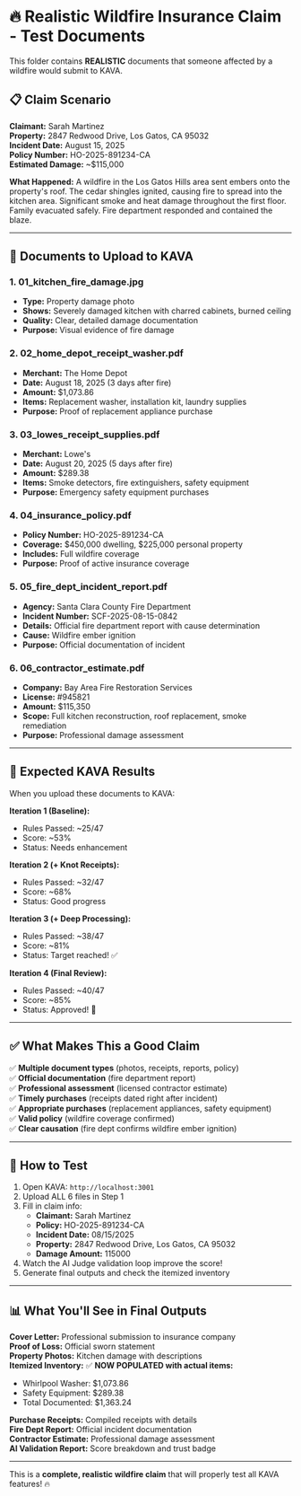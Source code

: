 # 🔥 Realistic Wildfire Insurance Claim - Test Documents

This folder contains **REALISTIC** documents that someone affected by a wildfire would submit to KAVA.

## 📋 Claim Scenario

**Claimant:** Sarah Martinez  
**Property:** 2847 Redwood Drive, Los Gatos, CA 95032  
**Incident Date:** August 15, 2025  
**Policy Number:** HO-2025-891234-CA  
**Estimated Damage:** ~$115,000  

**What Happened:**
A wildfire in the Los Gatos Hills area sent embers onto the property's roof. The cedar shingles ignited, causing fire to spread into the kitchen area. Significant smoke and heat damage throughout the first floor. Family evacuated safely. Fire department responded and contained the blaze.

---

## 📁 Documents to Upload to KAVA

### 1. **01_kitchen_fire_damage.jpg** 
- **Type:** Property damage photo
- **Shows:** Severely damaged kitchen with charred cabinets, burned ceiling
- **Quality:** Clear, detailed damage documentation
- **Purpose:** Visual evidence of fire damage

### 2. **02_home_depot_receipt_washer.pdf**
- **Merchant:** The Home Depot
- **Date:** August 18, 2025 (3 days after fire)
- **Amount:** $1,073.86
- **Items:** Replacement washer, installation kit, laundry supplies
- **Purpose:** Proof of replacement appliance purchase

### 3. **03_lowes_receipt_supplies.pdf**
- **Merchant:** Lowe's  
- **Date:** August 20, 2025 (5 days after fire)
- **Amount:** $289.38
- **Items:** Smoke detectors, fire extinguishers, safety equipment
- **Purpose:** Emergency safety equipment purchases

### 4. **04_insurance_policy.pdf**
- **Policy Number:** HO-2025-891234-CA
- **Coverage:** $450,000 dwelling, $225,000 personal property
- **Includes:** Full wildfire coverage
- **Purpose:** Proof of active insurance coverage

### 5. **05_fire_dept_incident_report.pdf**
- **Agency:** Santa Clara County Fire Department
- **Incident Number:** SCF-2025-08-15-0842
- **Details:** Official fire department report with cause determination
- **Cause:** Wildfire ember ignition
- **Purpose:** Official documentation of incident

### 6. **06_contractor_estimate.pdf**
- **Company:** Bay Area Fire Restoration Services
- **License:** #945821
- **Amount:** $115,350
- **Scope:** Full kitchen reconstruction, roof replacement, smoke remediation
- **Purpose:** Professional damage assessment

---

## 🎯 Expected KAVA Results

When you upload these documents to KAVA:

**Iteration 1 (Baseline):**
- Rules Passed: ~25/47
- Score: ~53%
- Status: Needs enhancement

**Iteration 2 (+ Knot Receipts):**
- Rules Passed: ~32/47
- Score: ~68%
- Status: Good progress

**Iteration 3 (+ Deep Processing):**
- Rules Passed: ~38/47
- Score: ~81%
- Status: Target reached! ✅

**Iteration 4 (Final Review):**
- Rules Passed: ~40/47
- Score: ~85%
- Status: Approved! 🎉

---

## ✅ What Makes This a Good Claim

✅ **Multiple document types** (photos, receipts, reports, policy)  
✅ **Official documentation** (fire department report)  
✅ **Professional assessment** (licensed contractor estimate)  
✅ **Timely purchases** (receipts dated right after incident)  
✅ **Appropriate purchases** (replacement appliances, safety equipment)  
✅ **Valid policy** (wildfire coverage confirmed)  
✅ **Clear causation** (fire dept confirms wildfire ember ignition)  

---

## 🚀 How to Test

1. Open KAVA: `http://localhost:3001`
2. Upload ALL 6 files in Step 1
3. Fill in claim info:
   - **Claimant:** Sarah Martinez
   - **Policy:** HO-2025-891234-CA
   - **Incident Date:** 08/15/2025
   - **Property:** 2847 Redwood Drive, Los Gatos, CA 95032
   - **Damage Amount:** 115000
4. Watch the AI Judge validation loop improve the score!
5. Generate final outputs and check the itemized inventory

---

## 📊 What You'll See in Final Outputs

**Cover Letter:** Professional submission to insurance company  
**Proof of Loss:** Official sworn statement  
**Property Photos:** Kitchen damage with descriptions  
**Itemized Inventory:** ✅ **NOW POPULATED with actual items:**
- Whirlpool Washer: $1,073.86
- Safety Equipment: $289.38
- Total Documented: $1,363.24

**Purchase Receipts:** Compiled receipts with details  
**Fire Dept Report:** Official incident documentation  
**Contractor Estimate:** Professional damage assessment  
**AI Validation Report:** Score breakdown and trust badge  

---

This is a **complete, realistic wildfire claim** that will properly test all KAVA features! 🔥
